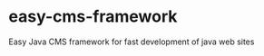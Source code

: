 easy-cms-framework
==================

Easy Java CMS framework for fast development of java web sites
